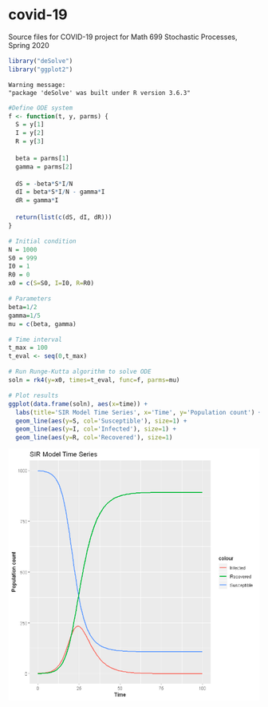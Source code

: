# covid-19
Source files for COVID-19 project for Math 699 Stochastic Processes, Spring 2020



```R
library("deSolve")
library("ggplot2")
```

    Warning message:
    "package 'deSolve' was built under R version 3.6.3"
    


```R
#Define ODE system
f <- function(t, y, parms) {
  S = y[1]
  I = y[2]
  R = y[3]
  
  beta = parms[1]
  gamma = parms[2]
  
  dS = -beta*S*I/N
  dI = beta*S*I/N - gamma*I
  dR = gamma*I

  return(list(c(dS, dI, dR)))
}
```


```R
# Initial condition
N = 1000
S0 = 999
I0 = 1
R0 = 0
x0 = c(S=S0, I=I0, R=R0)
```


```R
# Parameters
beta=1/2
gamma=1/5
mu = c(beta, gamma)
```


```R
# Time interval
t_max = 100
t_eval <- seq(0,t_max)
```


```R
# Run Runge-Kutta algorithm to solve ODE
soln = rk4(y=x0, times=t_eval, func=f, parms=mu)
```


```R
# Plot results
ggplot(data.frame(soln), aes(x=time)) + 
  labs(title='SIR Model Time Series', x='Time', y='Population count') +
  geom_line(aes(y=S, col='Susceptible'), size=1) +
  geom_line(aes(y=I, col='Infected'), size=1) +
  geom_line(aes(y=R, col='Recovered'), size=1)
```


![png](output_6_0.png)

